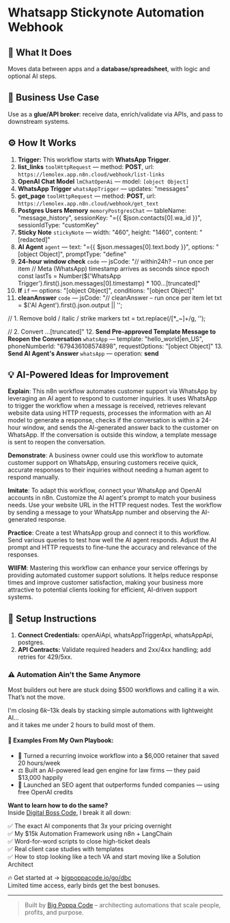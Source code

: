 # Whatsapp Stickynote Automation Webhook
## 🚀 What It Does
Moves data between apps and a **database/spreadsheet**, with logic and optional AI steps.

## 💼 Business Use Case
Use as a **glue/API broker**: receive data, enrich/validate via APIs, and pass to downstream systems.

## ⚙️ How It Works
1. **Trigger:** This workflow starts with **WhatsApp Trigger**.
2. **list_links** `toolHttpRequest` — method: **POST**, url: `https://lemolex.app.n8n.cloud/webhook/list-links`
3. **OpenAI Chat Model** `lmChatOpenAi` — model: `[object Object]`
4. **WhatsApp Trigger** `whatsAppTrigger` — updates: "messages"
5. **get_page** `toolHttpRequest` — method: **POST**, url: `https://lemolex.app.n8n.cloud/webhook/get_text`
6. **Postgres Users Memory** `memoryPostgresChat` — tableName: "message_history", sessionKey: "={{ $json.contacts[0].wa_id }}", sessionIdType: "customKey"
7. **Sticky Note** `stickyNote` — width: "460", height: "1460", content: "[redacted]"
8. **AI Agent** `agent` — text: "={{ $json.messages[0].text.body }}", options: "[object Object]", promptType: "define"
9. **24-hour window check** `code` — jsCode: "// within24h?  – run once per item
// Meta (WhatsApp) timestamp arrives as seconds since epoch
const lastTs = Number($('WhatsApp Trigger').first().json.messages[0].timestamp) * 100…[truncated]"
10. **If** `if` — options: "[object Object]", conditions: "[object Object]"
11. **cleanAnswer** `code` — jsCode: "// cleanAnswer – run once per item
let txt = $('AI Agent').first().json.output || '';

// 1. Remove bold / italic / strike markers
txt = txt.replace(/[*_~]+/g, '');

// 2. Convert …[truncated]"
12. **Send Pre-approved Template Message to Reopen the Conversation** `whatsApp` — template: "hello_world|en_US", phoneNumberId: "679436108574898", requestOptions: "[object Object]"
13. **Send AI Agent's Answer** `whatsApp` — operation: **send**

## 💡 AI-Powered Ideas for Improvement
**Explain**: This n8n workflow automates customer support via WhatsApp by leveraging an AI agent to respond to customer inquiries. It uses WhatsApp to trigger the workflow when a message is received, retrieves relevant website data using HTTP requests, processes the information with an AI model to generate a response, checks if the conversation is within a 24-hour window, and sends the AI-generated answer back to the customer on WhatsApp. If the conversation is outside this window, a template message is sent to reopen the conversation.

**Demonstrate**: A business owner could use this workflow to automate customer support on WhatsApp, ensuring customers receive quick, accurate responses to their inquiries without needing a human agent to respond manually.

**Imitate**: To adapt this workflow, connect your WhatsApp and OpenAI accounts in n8n. Customize the AI agent's prompt to match your business needs. Use your website URL in the HTTP request nodes. Test the workflow by sending a message to your WhatsApp number and observing the AI-generated response.

**Practice**: Create a test WhatsApp group and connect it to this workflow. Send various queries to test how well the AI agent responds. Adjust the AI prompt and HTTP requests to fine-tune the accuracy and relevance of the responses.

**WIIFM**: Mastering this workflow can enhance your service offerings by providing automated customer support solutions. It helps reduce response times and improve customer satisfaction, making your business more attractive to potential clients looking for efficient, AI-driven support systems.

## 🔧 Setup Instructions
1. **Connect Credentials:** openAiApi, whatsAppTriggerApi, whatsAppApi, postgres.
2. **API Contracts:** Validate required headers and 2xx/4xx handling; add retries for 429/5xx.

### ⚠️ Automation Ain’t the Same Anymore

Most builders out here are stuck doing $500 workflows and calling it a win.  
That’s not the move.  

I'm closing $6k–$13k deals by stacking simple automations with lightweight AI...  
and it takes me under 2 hours to build most of them.

#### 🧠 Examples From My Own Playbook:
- 🔁 Turned a recurring invoice workflow into a $6,000 retainer that saved 20 hours/week  
- ⚖️ Built an AI-powered lead gen engine for law firms — they paid $13,000 happily  
- 🚀 Launched an SEO agent that outperforms funded companies — using free OpenAI credits  

**Want to learn how to do the same?**  
Inside [Digital Boss Code](https://bigpoppacode.io/go/dbc), I break it all down:

✅ The exact AI components that 3x your pricing overnight  
✅ My $15k Automation Framework using n8n + LangChain  
✅ Word-for-word scripts to close high-ticket deals  
✅ Real client case studies with templates  
✅ How to stop looking like a tech VA and start moving like a Solution Architect  

🔥 Get started at → [bigpoppacode.io/go/dbc](https://bigpoppacode.io/go/dbc)  
Limited time access, early birds get the best bonuses.

---
> Built by [Big Poppa Code](https://bigpoppacode.io) – architecting automations that scale people, profits, and purpose.
